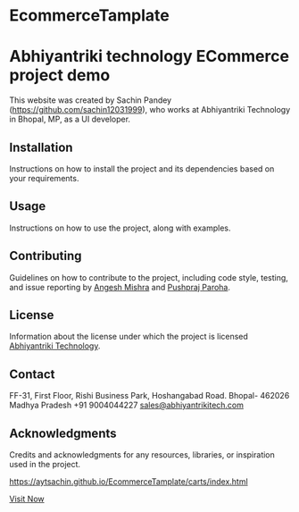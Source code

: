 # EcommerceTamplate
# Abhiyantriki technology ECommerce project demo

This website was created by Sachin Pandey (https://github.com/sachin12031999), who works at Abhiyantriki Technology in Bhopal, MP, as a UI developer.

## Installation

Instructions on how to install the project and its dependencies based on your requirements.

## Usage

Instructions on how to use the project, along with examples.

## Contributing

Guidelines on how to contribute to the project, including code style, testing, and issue reporting by [Angesh Mishra](https://github.com/angesh27) and [Pushpraj Paroha](http://github.com/prp0076/).

## License

Information about the license under which the project is licensed [Abhiyantriki Technology](https://www.abhiyantrikitech.com/).

## Contact

FF-31, First Floor, Rishi Business Park,
Hoshangabad Road. Bhopal- 462026
Madhya Pradesh
+91 9004044227
sales@abhiyantrikitech.com

## Acknowledgments

Credits and acknowledgments for any resources, libraries, or inspiration used in the project.

https://aytsachin.github.io/EcommerceTamplate/carts/index.html

[Visit Now](https://aytsachin.github.io/EcommerceTamplate/carts/index.html)
